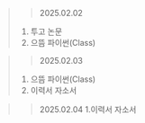 > > 2025.02.02
> 1. 투고 논문
> 2. 으뜸 파이썬(Class)

> > 2025.02.03
> 1. 으뜸 파이썬(Class)
> 2. 이력서 자소서

> > 2025.02.04
> 1.이력서 자소서